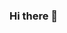 ### Hi there 👋

<!--
**anamelahi/anamelahi** is a ✨ _special_ ✨ repository because its `README.md` (this file) appears on your GitHub profile.

<h3 align="center">A passionate frontend developer from India</h3>

<h3 align="left">Connect with me:</h3>
<p align="left">
</p>


Here are some ideas to get you started:

- 🔭 I’m currently working on ... Modest Commercial
- 🌱 I’m currently learning ... Web Dev
- 👯 I’m looking to collaborate on ...
- 🤔 I’m looking for help with ...
- 💬 Ask me about ... Web Dev Js 
- 📫 How to reach me: ...
- 😄 Pronouns: ... 
- ⚡ Fun fact: ...
-->
